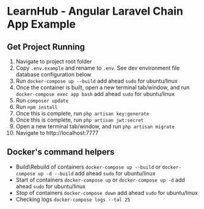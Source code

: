 # LearnHub - Angular Laravel Chain App Example

## Get Project Running

1.  Navigate to project root folder
2.  Copy `.env.example` and rename to `.env`. See dev environment file database configuration below
3.  Run `docker-compose up --build` add ahead `sudo` for ubuntu/linux
4.  Once the container is built, open a new terminal tab/window, and run `docker-compose exec app bash` add ahead `sudo` for ubuntu/linux
5.  Run `composer update`
5.  Run `npm install`
6.  Once this is complete, run `php artisan key:generate`
7.  Once this is complete, run `php artisan jwt:secret`
8.  Open a new terminal tab/window, and run `php artisan migrate`
9.  Navigate to http://localhost:7777

## Docker's command helpers

- Build\Rebuild of containers `docker-compose up --build` or `docker-compose up -d --build` add ahead `sudo` for ubuntu/linux
- Start of containers `docker-compose up` or `docker-compose up -d` add ahead `sudo` for ubuntu/linux
- Stop of containers `docker-compose down` add ahead `sudo` for ubuntu/linux
- Checking logs `docker-compose logs --tal 25`

###

